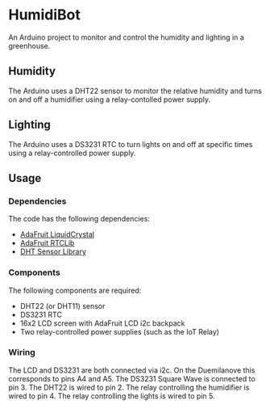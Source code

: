 # HumidiBot

An Arduino project to monitor and control the humidity and lighting in a greenhouse.

## Humidity

The Arduino uses a DHT22 sensor to monitor the relative humidity and turns on and off a humidifier using a relay-contolled power supply.

## Lighting

The Arduino uses a DS3231 RTC to turn lights on and off at specific times using a relay-controlled power supply.

## Usage

### Dependencies

The code has the following dependencies:

- [AdaFruit LiquidCrystal](https://github.com/adafruit/STEMMA_LiquidCrystal)
- [AdaFruit RTCLib](https://github.com/adafruit/RTClib)
- [DHT Sensor Library](https://github.com/adafruit/DHT-sensor-library)

### Components

The following components are required:

- DHT22 (or DHT11) sensor
- DS3231 RTC
- 16x2 LCD screen with AdaFruit LCD i2c backpack
- Two relay-controlled power supplies (such as the IoT Relay)

### Wiring

The LCD and DS3231 are both connected via i2c. On the Duemilanove this corresponds to pins A4 and A5.
The DS3231 Square Wave is connected to pin 3.
The DHT22 is wired to pin 2.
The relay controlling the humidifier is wired to pin 4.
The relay controlling the lights is wired to pin 5.
